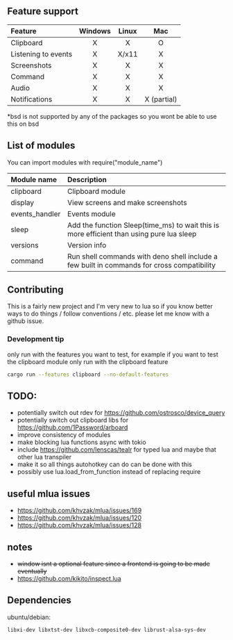 ## Feature support

| Feature             | Windows | Linux |     Mac     |
| :------------------ | :-----: | :---: | :---------: |
| Clipboard           |    X    |   X   |      O      |
| Listening to events |    X    | X/x11 |      X      |
| Screenshots         |    X    |   X   |      X      |
| Command             |    X    |   X   |      X      |
| Audio               |    X    |   X   |      X      |
| Notifications       |    X    |   X   | X (partial) |

\*bsd is not supported by any of the packages so you wont be able to use this on bsd

## List of modules

You can import modules with require("module_name")

| Module name    | Description                                                                                |
| :------------- | :----------------------------------------------------------------------------------------- |
| clipboard      | Clipboard module                                                                           |
| display        | View screens and make screenshots                                                          |
| events_handler | Events module                                                                              |
| sleep          | Add the function Sleep(time_ms) to wait this is more efficient than using pure lua sleep   |
| versions       | Version info                                                                               |
| command        | Run shell commands with deno shell include a few built in commands for cross compatibility |

## Contributing

This is a fairly new project and I'm very new to lua so if you know better ways to do things / follow conventions / etc. please let me know with a github issue.

### Development tip

only run with the features you want to test, for example if you want to test the clipboard module only run with the clipboard feature

```sh
cargo run --features clipboard --no-default-features
```

## TODO:

- potentially switch out rdev for https://github.com/ostrosco/device_query
- potentially switch out clipboard libs for https://github.com/1Password/arboard
- improve consistency of modules
- make blocking lua functions async with tokio
- include https://github.com/lenscas/tealr for typed lua and maybe that other lua transpiler
- make it so all things autohotkey can do can be done with this
- possibly use lua.load_from_function instead of replacing require

## useful mlua issues

- https://github.com/khvzak/mlua/issues/169
- https://github.com/khvzak/mlua/issues/120
- https://github.com/khvzak/mlua/issues/128

## notes

- ~~window isnt a optional feature since a frontend is going to be made eventually~~
- https://github.com/kikito/inspect.lua

## Dependencies

ubuntu/debian:

```sh
libxi-dev libxtst-dev libxcb-composite0-dev librust-alsa-sys-dev
```
